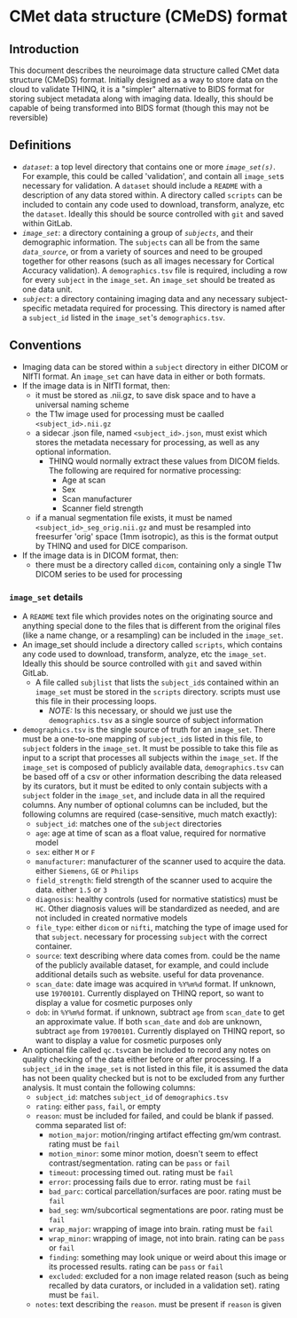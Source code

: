 # CMet data structure (CMeDS) format 
## Introduction
This document describes the neuroimage data structure called CMet data structure (CMeDS) format. Initially designed as a way to store data on the cloud to validate THINQ, it is a "simpler" alternative to BIDS format for storing subject metadata along with imaging data. Ideally, this should be capable of being transformed into BIDS format (though this may not be reversible)
## Definitions
- *`dataset`*: a top level directory that contains one or more *`image_set(s)`*. For example, this could be called 'validation', and contain all `image_set`s necessary for validation. A `dataset` should include a `README` with a description of any data stored within. A directory called `scripts` can be included to contain any code used to download, transform, analyze, etc the `dataset`. Ideally this should be source controlled with `git` and saved within GitLab.
- *`image_set`*: a directory containing a group of *`subjects`*, and their demographic information.  The `subjects` can all be from the same *`data_source`*, or from a variety of sources and need to be grouped together for other reasons (such as all images necessary for Cortical Accuracy validation). A `demographics.tsv` file is required, including a row for every `subject` in the `image_set`. An `image_set` should be treated as one data unit.
- *`subject`*: a directory containing imaging data and any necessary subject-specific metadata required for processing. This directory is named after a `subject_id` listed in the `image_set`'s `demographics.tsv`.

## Conventions
- Imaging data can be stored within a `subject` directory in either DICOM or NIfTI format. An `image_set` can have data in either or both formats.
- If the image data is in NIfTI format, then:
    - it must be stored as .nii.gz, to save disk space and to have a universal naming scheme
    - the T1w image used for processing must be caalled `<subject_id>.nii.gz`
    - a sidecar .json file, named `<subject_id>.json`, must exist which stores the metadata necessary for processing, as well as any optional information.
        - THINQ would normally extract these values from DICOM fields. The following are required for normative processing:
            - Age at scan
            - Sex
            - Scan manufacturer
            - Scanner field strength
    - if a manual segmentation file exists, it must be named `<subject_id>_seg_orig.nii.gz` and must be resampled into freesurfer 'orig' space (1mm isotropic), as this is the format output by THINQ and used for DICE comparison.
- If the image data is in DICOM format, then:
    - there must be a directory called `dicom`, containing only a single T1w DICOM series to be used for processing

### `image_set` details
- A `README` text file which provides notes on the originating source and anything special done to the files that is different from the original files (like a name change, or a resampling) can be included in the `image_set`.
- An image_set should include a directory called `scripts`, which contains any code used to download, transform, analyze, etc the `image_set`. Ideally this should be source controlled with `git` and saved within GitLab.
    - A file called `subjlist` that lists the `subject_id`s contained within an `image_set` must be stored in the `scripts` directory. scripts must use this file in their processing loops.
        - *NOTE:* Is this necessary, or should we just use the `demographics.tsv` as a single source of subject information
- `demographics.tsv` is the single source of truth for an `image_set`. There must be a one-to-one mapping of `subject_id`s listed in this file, to `subject` folders in the `image_set`. It must be possible to take this file as input to a script that processes all subjects within the `image_set`. If the `image_set` is composed of publicly available data, `demographics.tsv` can be based off of a csv or other information describing the data released by its curators, but it must be edited to only contain subjects with a `subject` folder in the `image_set`, and include data in all the required columns. Any number of optional columns can be included, but the following columns are required (case-sensitive, much match exactly):
    - `subject_id`: matches one of the `subject` directories
    - `age`: age at time of scan as a float value, required for normative model
    - `sex`: either `M` or `F`
    - `manufacturer`: manufacturer of the scanner used to acquire the data. either `Siemens`, `GE` or `Philips`
    - `field_strength`: field strength of the scanner used to acquire the data. either `1.5` or `3`
    - `diagnosis`: healthy controls (used for normative statistics) must be `HC`. Other diagnosis values will be standardized as needed, and are not included in created normative models
    - `file_type`: either `dicom` or `nifti`, matching the type of image used for that `subject`. necessary for processing `subject` with the correct container.
    - `source`: text describing where data comes from. could be the name of the publicly available dataset, for example, and could include additional details such as website. useful for data provenance. 
    - `scan_date`: date image was acquired in `%Y%m%d` format. If unknown, use `19700101`. Currently displayed on THINQ report, so want to display a value for cosmetic purposes only
    - `dob`: in `%Y%m%d` format. if unknown, subtract `age` from `scan_date` to get an approximate value. If both `scan_date` and `dob` are unknown, subtract `age` from `19700101`. Currently displayed on THINQ report, so want to display a value for cosmetic purposes only
- An optional file called `qc.tsv`can be included to record any notes on quality checking of the data either before or after processing. If a `subject_id` in the `image_set` is not listed in this file, it is assumed the data has not been quality checked but is not to be excluded from any further analysis. It must contain the following columns:
    - `subject_id`: matches `subject_id` of `demographics.tsv`
    - `rating`: either `pass`, `fail`, or empty
    - `reason`: must be included for failed, and could be blank if passed. comma separated list of:
        - `motion_major`: motion/ringing artifact effecting gm/wm contrast. rating must be `fail`
        - `motion_minor`: some minor motion, doesn't seem to effect contrast/segmentation. rating can be `pass` or `fail`
        - `timeout`: processing timed out. rating must be `fail`
        - `error`: processing fails due to error. rating must be `fail`
        - `bad_parc`: cortical parcellation/surfaces are poor. rating must be `fail`
        - `bad_seg`: wm/subcortical segmentations are poor. rating must be `fail`
        - `wrap_major`: wrapping of image into brain. rating must be `fail`
        - `wrap_minor`: wrapping of image, not into brain. rating can be `pass` or `fail`
        - `finding`: something may look unique or weird about this image or its processed results. rating can be `pass` or `fail`
        - `excluded`: excluded for a non image related reason (such as being recalled by data curators, or included in a validation set). rating must be `fail`.
    - `notes`: text describing the `reason`. must be present if `reason` is given
